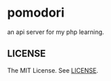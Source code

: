 pomodori
==========

an api server for my php learning.

LICENSE
----------
The MIT License. See [LICENSE](LICENSE).